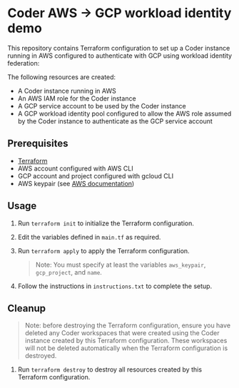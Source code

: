 # Coder AWS -> GCP workload identity demo

This repository contains Terraform configuration to set up a Coder instance running in AWS
configured to authenticate with GCP using workload identity federation:

The following resources are created:

- A Coder instance running in AWS
- An AWS IAM role for the Coder instance
- A GCP service account to be used by the Coder instance
- A GCP workload identity pool configured to allow the AWS role assumed by the Coder instance to
  authenticate as the GCP service account

## Prerequisites

- [Terraform](https://www.terraform.io/downloads.html)
- AWS account configured with AWS CLI
- GCP account and project configured with gcloud CLI
- AWS keypair (see [AWS documentation](https://docs.aws.amazon.com/AWSEC2/latest/UserGuide/create-key-pairs.html))

## Usage

1. Run `terraform init` to initialize the Terraform configuration.

1. Edit the variables defined in `main.tf` as required.

1. Run `terraform apply` to apply the Terraform configuration.

    > Note: You must specify at least the variables `aws_keypair`, `gcp_project`, and `name`.

1. Follow the instructions in `instructions.txt` to complete the setup.

## Cleanup

> Note: before destroying the Terraform configuration, ensure you have deleted any Coder workspaces
> that were created using the Coder instance created by this Terraform configuration.
> These workspaces will not be deleted automatically when the Terraform configuration is destroyed.

1. Run `terraform destroy` to destroy all resources created by this Terraform configuration.
